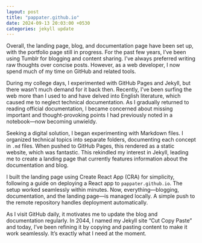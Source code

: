 ```yaml
---
layout: post
title: "pappater.github.io"
date: 2024-09-13 20:03:00 +0530
categories: jekyll update
---
```


Overall, the landing page, blog, and documentation page have been set up, with the portfolio page still in progress. For the past few years, I’ve been using Tumblr for blogging and content sharing. I’ve always preferred writing raw thoughts over concise posts. However, as a web developer, I now spend much of my time on GitHub and related tools.

During my college days, I experimented with GitHub Pages and Jekyll, but there wasn’t much demand for it back then. Recently, I’ve been surfing the web more than I used to and have delved into English literature, which caused me to neglect technical documentation. As I gradually returned to reading official documentation, I became concerned about missing important and thought-provoking points I had previously noted in a notebook—now becoming unwieldy.

Seeking a digital solution, I began experimenting with Markdown files. I organized technical topics into separate folders, documenting each concept in `.md` files. When pushed to GitHub Pages, this rendered as a static website, which was fantastic. This rekindled my interest in Jekyll, leading me to create a landing page that currently features information about the documentation and blog.

I built the landing page using Create React App (CRA) for simplicity, following a guide on deploying a React app to `pappater.github.io`. The setup worked seamlessly within minutes. Now, everything—blogging, documentation, and the landing page—is managed locally. A simple push to the remote repository handles deployment automatically.

As I visit GitHub daily, it motivates me to update the blog and documentation regularly. In 2044, I named my Jekyll site “Cut Copy Paste” and today, I’ve been refining it by copying and pasting content to make it work seamlessly. It’s exactly what I need at the moment.
